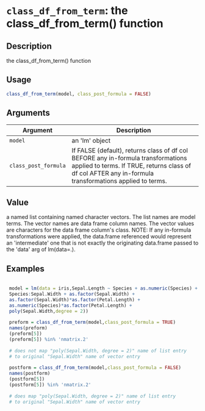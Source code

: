 # `class_df_from_term`: the class_df_from_term() function

## Description


 the class_df_from_term() function


## Usage

```r
class_df_from_term(model, class_post_formula = FALSE)
```


## Arguments

Argument      |Description
------------- |----------------
```model```     |     an 'lm' object
```class_post_formula```     |     If FALSE (default), returns class of df col BEFORE any in-formula transformations applied to terms. If TRUE, returns class of df col AFTER any in-formula transformations applied to terms.

## Value


 a named list containing named character vectors.
 The list names are model terms.
 The vector names are data frame column names.
 The vector values are characters for the data frame column's class.
 NOTE: If any in-formula transformations were applied, the data.frame referenced would represent an 'intermediate' one
 that is not exactly the originating data.frame passed to the 'data' arg of lm(data=.).


## Examples

```r 
 
 model = lm(data = iris,Sepal.Length ~ Species + as.numeric(Species) +
 Species:Sepal.Width + as.factor(Sepal.Width) +
 as.factor(Sepal.Width)*as.factor(Petal.Length) +
 as.numeric(Species)*as.factor(Petal.Length) +
 poly(Sepal.Width,degree = 2))
 
 preform = class_df_from_term(model,class_post_formula = TRUE)
 names(preform)
 (preform[5])
 (preform[5]) %in% 'nmatrix.2'
 
 # does not map "poly(Sepal.Width, degree = 2)" name of list entry
 # to original "Sepal.Width" name of vector entry
 
 postform = class_df_from_term(model,class_post_formula = FALSE)
 names(postform)
 (postform[5])
 (postform[5]) %in% 'nmatrix.2'
 
 # does map "poly(Sepal.Width, degree = 2)" name of list entry
 # to original "Sepal.Width" name of vector entry
 ``` 

